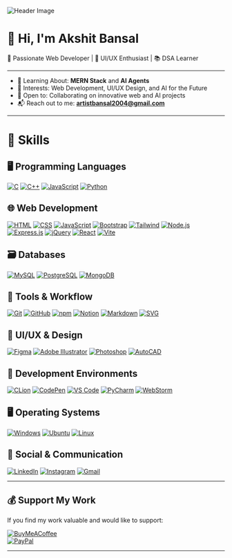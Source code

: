 ![Header Image](./GitHub%20Profile%20Header%20Image.png)

# 👋 Hi, I'm Akshit Bansal

🚀 Passionate Web Developer | 🎨 UI/UX Enthusiast | 📚 DSA Learner

---

- 🌱 Learning About: **MERN Stack** and **AI Agents**  
- 👀 Interests: Web Development, UI/UX Design, and AI for the Future  
- 🤝 Open to: Collaborating on innovative web and AI projects  
- 📬 Reach out to me: **artistbansal2004@gmail.com**

---

# 💼 Skills

## 🖥️ Programming Languages  
[![C](https://skillicons.dev/icons?i=c)](https://skillicons.dev) 
[![C++](https://skillicons.dev/icons?i=cpp)](https://skillicons.dev)
[![JavaScript](https://skillicons.dev/icons?i=js)](https://skillicons.dev)
[![Python](https://skillicons.dev/icons?i=py)](https://skillicons.dev)

## 🌐 Web Development  
[![HTML](https://skillicons.dev/icons?i=html)](https://skillicons.dev)
[![CSS](https://skillicons.dev/icons?i=css)](https://skillicons.dev)
[![JavaScript](https://skillicons.dev/icons?i=js)](https://skillicons.dev)
[![Bootstrap](https://skillicons.dev/icons?i=bootstrap)](https://skillicons.dev)
[![Tailwind](https://skillicons.dev/icons?i=tailwind)](https://skillicons.dev)
[![Node.js](https://skillicons.dev/icons?i=nodejs)](https://skillicons.dev)
[![Express.js](https://skillicons.dev/icons?i=express)](https://skillicons.dev)
[![jQuery](https://skillicons.dev/icons?i=jquery)](https://skillicons.dev)
[![React](https://skillicons.dev/icons?i=react)](https://skillicons.dev)
[![Vite](https://skillicons.dev/icons?i=vite)](https://skillicons.dev)

## 🗃️ Databases  
[![MySQL](https://skillicons.dev/icons?i=mysql)](https://skillicons.dev)
[![PostgreSQL](https://skillicons.dev/icons?i=postgres)](https://skillicons.dev)
[![MongoDB](https://skillicons.dev/icons?i=mongodb)](https://skillicons.dev)

## 🔧 Tools & Workflow  
[![Git](https://skillicons.dev/icons?i=git)](https://skillicons.dev)
[![GitHub](https://skillicons.dev/icons?i=github)](https://skillicons.dev)
[![npm](https://skillicons.dev/icons?i=npm)](https://skillicons.dev)
[![Notion](https://skillicons.dev/icons?i=notion)](https://skillicons.dev)
[![Markdown](https://skillicons.dev/icons?i=md)](https://skillicons.dev)
[![SVG](https://skillicons.dev/icons?i=svg)](https://skillicons.dev)

## 🎨 UI/UX & Design  
[![Figma](https://skillicons.dev/icons?i=figma)](https://skillicons.dev)
[![Adobe Illustrator](https://skillicons.dev/icons?i=ai)](https://skillicons.dev)
[![Photoshop](https://skillicons.dev/icons?i=ps)](https://skillicons.dev)
[![AutoCAD](https://skillicons.dev/icons?i=autocad)](https://skillicons.dev)

## 🧠 Development Environments  
[![CLion](https://skillicons.dev/icons?i=clion)](https://skillicons.dev)
[![CodePen](https://skillicons.dev/icons?i=codepen)](https://skillicons.dev)
[![VS Code](https://skillicons.dev/icons?i=vscode)](https://skillicons.dev)
[![PyCharm](https://skillicons.dev/icons?i=pycharm)](https://skillicons.dev)
[![WebStorm](https://skillicons.dev/icons?i=webstorm)](https://skillicons.dev)

## 🖥️ Operating Systems  
[![Windows](https://skillicons.dev/icons?i=windows)](https://skillicons.dev)
[![Ubuntu](https://skillicons.dev/icons?i=ubuntu)](https://skillicons.dev)
[![Linux](https://skillicons.dev/icons?i=linux)](https://skillicons.dev)

## 📡 Social & Communication  
[![LinkedIn](https://skillicons.dev/icons?i=linkedin)](https://www.linkedin.com/in/akshit-bansal11)
[![Instagram](https://skillicons.dev/icons?i=instagram)](https://www.instagram.com/akshit_bansal11)
[![Gmail](https://skillicons.dev/icons?i=gmail)](mailto:artistbansal2004@gmail.com)

---

## 💰 Support My Work

If you find my work valuable and would like to support:

[![BuyMeACoffee](https://img.shields.io/badge/Buy%20Me%20a%20Coffee-ffdd00?style=for-the-badge&logo=buy-me-a-coffee&logoColor=black)](https://buymeacoffee.com/akshit_bansal11)  
[![PayPal](https://img.shields.io/badge/PayPal-00457C?style=for-the-badge&logo=paypal&logoColor=white)](https://paypal.me/AkshitBansal141)

---
